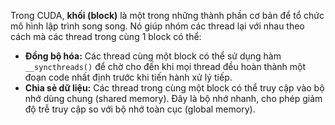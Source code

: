 Trong CUDA, **khối (block)** là một trong những thành phần cơ bản để tổ chức mô hình lập trình song song. Nó giúp nhóm các thread lại với nhau theo cách mà các thread trong cùng 1 block có thể:
- **Đồng bộ hóa:** Các thread cùng một block có thể sử dụng hàm `__syncthreads()` để chờ cho đến khi mọi thread đều hoàn thành một đoạn code nhất định trước khi tiến hành xử lý tiếp.
- **Chia sẻ dữ liệu:** Các thread trong cùng một block có thể truy cập vào bộ nhớ dùng chung (shared memory). Đây là bộ nhớ nhanh, cho phép giảm độ trễ truy cập so với bộ nhớ toàn cục (global memory).
